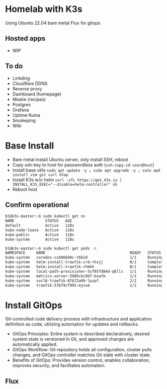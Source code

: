 # Homelab with K3s

Using Ubuntu 22.04 bare metal
Flux for gitops

## Hosted apps
- WIP

## To do
- Linkding
- Cloudflare DDNS
- Reverse proxy
- Dashboard (homepage)
- Mealie (recipes)
- Postgres
- Grafana
- Uptime Kuma
- Smokeping
- Wiki

# Base Install
- Bare metal install Ubuntu server, only install SSH, reboot
- Copy ssh-key to host for passwordless auth (``ssh-copy-id user@host``)
- Install base utils ``sudo apt update -y ; sudo apt upgrade -y ; suto apd install vim git curl htop``
- Install K3s w/o helm ``curl -sfL https://get.k3s.io | INSTALL_K3S_EXEC="--disable=helm-controller" sh``
- Reboot host 

## Confirm operational

```bash
bl@k3s-master:~$ sudo kubectl get ns
NAME              STATUS   AGE
default           Active   118s
kube-node-lease   Active   118s
kube-public       Active   118s
kube-system       Active   118s
```

```bash
bl@k3s-master:~$ sudo kubectl get pods -A
NAMESPACE     NAME                                      READY   STATUS      RESTARTS   AGE
kube-system   coredns-ccb96694c-t662d                   1/1     Running     0          2m14s
kube-system   helm-install-traefik-crd-rhvjj            0/1     Completed   0          2m15s
kube-system   helm-install-traefik-rhmhh                0/1     Completed   2          2m15s
kube-system   local-path-provisioner-5cf85fd84d-q6lls   1/1     Running     0          2m14s
kube-system   metrics-server-5985cbc9d7-bsw7m           1/1     Running     0          2m14s
kube-system   svclb-traefik-87b72a09-lpzpf              2/2     Running     0          109s
kube-system   traefik-57b79cf995-mjxxm                  1/1     Running     0          109s
```

# Install GitOps
Git-controlled code delivery process with infrastructure and application definition as code, utilizing automation for updates and rollbacks.

- GitOps Principles: Entire system is described declaratively, desired system state is versioned in Git, and approved changes are automatically applied.
- GitOps Workflow: Git repository holds all configuration, cluster pulls changes, and GitOps controller matches Git state with cluster state.
- Benefits of GitOps: Provides version control, enables collaboration, improves security, and facilitates automation.

## Flux 
